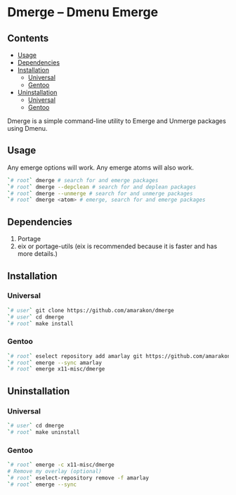 Dmerge – Dmenu Emerge
================

## Contents

-   [Usage](#usage)
-   [Dependencies](#dependencies)
-   [Installation](#installation)
    -   [Universal](#universal)
    -   [Gentoo](#gentoo)
-   [Uninstallation](#uninstallation)
    -   [Universal](#universal-1)
    -   [Gentoo](#gentoo-1)

Dmerge is a simple command-line utility to Emerge and Unmerge packages
using Dmenu.

## Usage

Any emerge options will work. Any emerge atoms will also work.

``` sh
`# root` dmerge # search for and emerge packages
`# root` dmerge --depclean # search for and deplean packages
`# root` dmerge --unmerge # search for and unmerge packages
`# root` dmerge <atom> # emerge, search for and emerge packages
```

## Dependencies

1.  Portage
2.  eix or portage-utils (eix is recommended because it is faster and
    has more details.)

## Installation

### Universal

``` sh
`# user` git clone https://github.com/amarakon/dmerge
`# user` cd dmerge
`# root` make install
```

### Gentoo

``` sh
`# root` eselect repository add amarlay git https://github.com/amarakon/amarlay
`# root` emerge --sync amarlay
`# root` emerge x11-misc/dmerge
```

## Uninstallation

### Universal

``` sh
`# user` cd dmerge
`# root` make uninstall
```

### Gentoo

``` sh
`# root` emerge -c x11-misc/dmerge
# Remove my overlay (optional)
`# root` eselect-repository remove -f amarlay
`# root` emerge --sync
```
